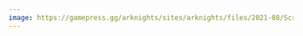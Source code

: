 ```yaml
---
image: https://gamepress.gg/arknights/sites/arknights/files/2021-08/Screen%20Shot%202021-08-04%20at%206.09.01%20PM.png
---
```

